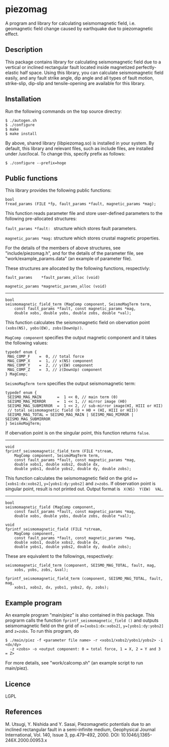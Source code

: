 # piezomag

A program and library for calculating seismomagnetic field, i.e. geomagnetic field
change caused by earthquake due to piezomagnetic effect.

## Description
This package contains library for calculating seismomagnetic field due to a vertical
or inclined rectangular fault located inside magnetized perfectly-elastic half space.
Using this library, you can calculate seismomagnetic field easily,
and any fault strike angle, dip angle and all types of fault motion, strike-slip, dip-slip
and tensile-opening are available for this library.

## Installation

Run the following commands on the top source directry:
```
$ ./autogen.sh
$ ./configure
$ make
$ make install
```

By above, shared library (libpiezomag.so) is installed in your system. By default,
this library and relevant files, such as include files, are installed under /usr/local.
To change this, specify prefix as follows:
```
$ ./configure --prefix=hoge
```

## Public functions
This library provides the following public functions:
```
bool
fread_params (FILE *fp, fault_params *fault, magnetic_params *mag);
```
This function reads parameter file and store user-defined parameters to the
following pre-allocated structures:

```fault_params *fault: ``` structure which stores fault parameters.

```magnetic_params *mag:``` structure which stores crustal magnetic properties.

For the details of the members of above structures, see "include/piezomag.h",
and for the details of the parameter file, see "work/example_params.data"
(an example of parameter file).

These structures are allocated by the following functions, respectivly:

```fault_params    *fault_params_alloc (void)```

```magnetic_params *magnetic_params_alloc (void)```

---
```
bool
seismomagnetic_field_term (MagComp component, SeismoMagTerm term,
    const fault_params *fault, const magnetic_params *mag,
    double xobs, double yobs, double zobs, double *val);
```
This function calculates the seismomagnetic field on obervation point
```(xobs(NS), yobs(EW), zobs(DownUp))```.

```MagComp component``` specifies the output magnetic component
and it takes the following values:
```
typedef enum {
 MAG_COMP_F    =  0, // total force
 MAG_COMP_X    =  1, // x(NS) component
 MAG_COMP_Y    =  2, // y(EW) component
 MAG_COMP_Z    =  3, // z(DownUp) component
} MagComp;
```

```SeismoMagTerm term``` specifies the output seismomagnetic term:
```
typedef enum {
 SEISMO_MAG_MAIN       =  1 << 0, // main term (0)
 SEISMO_MAG_MIRROR     =  1 << 1, // mirror image (H0)
 SEISMO_MAG_SUBMIRROR  =  1 << 2, // sub-mirror image(HI, HIII or HII)
 // total seismomagnetic field (0 + H0 + (HI, HIII or HII))
 SEISMO_MAG_TOTAL = SEISMO_MAG_MAIN | SEISMO_MAG_MIRROR | SEISMO_MAG_SUBMIRROR
} SeismoMagTerm;
```

If obervation point is on the singular point, this function returns ```false```.

---
```
void
fprintf_seismomagnetic_field_term (FILE *stream,
    MagComp component, SeismoMagTerm term,
    const fault_params *fault, const magnetic_params *mag,
    double xobs1, double xobs2, double dx,
    double yobs1, double yobs2, double dy, double zobs);
```
This function calculates the seismomagnetic field on the grid ```x=[xobs1:dx:xobs2]```,
```y=[yobs1:dy:yobs2]``` and ```z=zobs```. If observation point is singular point,
result is not printed out. Output format is ``` X(NS)  Y(EW)  VAL```.

---
```
bool
seismomagnetic_field (MagComp component,
    const fault_params *fault, const magnetic_params *mag,
    double xobs, double yobs, double zobs, double *val);
```
```
void
fprintf_seismomagnetic_field (FILE *stream,
    MagComp component,
    const fault_params *fault, const magnetic_params *mag,
    double xobs1, double xobs2, double dx,
    double yobs1, double yobs2, double dy, double zobs);
```
These are equivalent to the followings, respectively:
```
seismomagnetic_field_term (component, SEISMO_MAG_TOTAL, fault, mag,
    xobs, yobs, zobs, &val);
```
```
fprintf_seismomagnetic_field_term (component, SEISMO_MAG_TOTAL, fault, mag,
    xobs1, xobs2, dx, yobs1, yobs2, dy, zobs);
```

## Example program

An example program "main/piez" is also contained in this package.
This prograrm calls the function `fprintf_seismomagnetic_field ()` and outputs
seismomagnetic field on the grid of ```x=[xobs1:dx:xobs2]```, ```y=[yobs1:dy:yobs2]```
and ```z=zobs```.
To run this program, do
```
$ ./main/piez -f <parameter file name> -r <xobs1/xobs2/yobs1/yobs2> -i <dx/dy>
  -z <zobs> -o <output component: 0 = total force, 1 = X, 2 = Y and 3 = Z>
```

For more details, see "work/calcomp.sh" (an example script to run main/piez).

## Licence
LGPL

## References
M. Utsugi, Y. Nishida and Y. Sasai, Piezomagnetic potentials due to an inclined
rectangular fault in a semi-infinite medium, Geophysical Journal International,
Vol. 140, Issue 3, pp.479–492, 2000.
DOI: 10.1046/j.1365-246X.2000.00953.x
